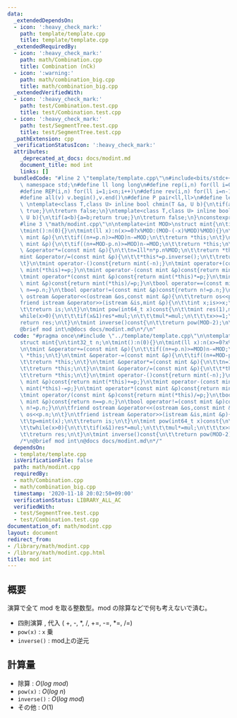 ```yaml
---
data:
  _extendedDependsOn:
  - icon: ':heavy_check_mark:'
    path: template/template.cpp
    title: template/template.cpp
  _extendedRequiredBy:
  - icon: ':heavy_check_mark:'
    path: math/Combination.cpp
    title: Combination (nCk)
  - icon: ':warning:'
    path: math/combination_big.cpp
    title: math/combination_big.cpp
  _extendedVerifiedWith:
  - icon: ':heavy_check_mark:'
    path: test/Combination.test.cpp
    title: test/Combination.test.cpp
  - icon: ':heavy_check_mark:'
    path: test/SegmentTree.test.cpp
    title: test/SegmentTree.test.cpp
  _pathExtension: cpp
  _verificationStatusIcon: ':heavy_check_mark:'
  attributes:
    _deprecated_at_docs: docs/modint.md
    document_title: mod int
    links: []
  bundledCode: "#line 2 \"template/template.cpp\"\n#include<bits/stdc++.h>\nusing\
    \ namespace std;\n#define ll long long\n#define rep(i,n) for(ll i=0;i<n;i++)\n\
    #define REP(i,n) for(ll i=1;i<n;i++)\n#define rev(i,n) for(ll i=n-1;i>=0;i--)\n\
    #define all(v) v.begin(),v.end()\n#define P pair<ll,ll>\n#define len(s) (ll)s.size()\n\
    \ \ntemplate<class T,class U> inline bool chmin(T &a, U b){\n\tif(a>b){a=b;return\
    \ true;}\n\treturn false;\n}\ntemplate<class T,class U> inline bool chmax(T &a,\
    \ U b){\n\tif(a<b){a=b;return true;}\n\treturn false;\n}\nconstexpr ll inf = 3e18;\n\
    #line 3 \"math/modint.cpp\"\n\ntemplate<int MOD>\nstruct mint{\n\tint32_t n;\n\
    \tmint():n(0){}\n\tmint(ll x):n(x>=0?x%MOD:(MOD-(-x)%MOD)%MOD){}\n\n\tmint &operator+=(const\
    \ mint &p){\n\t\tif((n+=p.n)>=MOD)n-=MOD;\n\t\treturn *this;\n\t}\n\tmint &operator-=(const\
    \ mint &p){\n\t\tif((n+=MOD-p.n)>=MOD)n-=MOD;\n\t\treturn *this;\n\t}\n\tmint\
    \ &operator*=(const mint &p){\n\t\tn=1ll*n*p.n%MOD;\n\t\treturn *this;\n\t}\n\t\
    mint &operator/=(const mint &p){\n\t\t*this*=p.inverse();\n\t\treturn *this;\n\
    \t}\n\tmint operator-()const{return mint(-n);}\n\tmint operator+(const mint &p)const{return\
    \ mint(*this)+=p;}\n\tmint operator-(const mint &p)const{return mint(*this)-=p;}\n\
    \tmint operator*(const mint &p)const{return mint(*this)*=p;}\n\tmint operator/(const\
    \ mint &p)const{return mint(*this)/=p;}\n\tbool operator==(const mint &p)const{return\
    \ n==p.n;}\n\tbool operator!=(const mint &p)const{return n!=p.n;}\n\n\tfriend\
    \ ostream &operator<<(ostream &os,const mint &p){\n\t\treturn os<<p.n;\n\t}\n\t\
    friend istream &operator>>(istream &is,mint &p){\n\t\tint x;is>>x;\n\t\tp=mint(x);\n\
    \t\treturn is;\n\t}\n\tmint pow(int64_t x)const{\n\t\tmint res(1),mul(n);\n\t\t\
    while(x>0){\n\t\t\tif(x&1)res*=mul;\n\t\t\tmul*=mul;\n\t\t\tx>>=1;\n\t\t}\n\t\t\
    return res;\n\t}\n\tmint inverse()const{\n\t\treturn pow(MOD-2);\n\t}\n};\n/*\n\
    @brief mod int\n@docs docs/modint.md\n*/\n"
  code: "#pragma once\n#include \"../template/template.cpp\"\n\ntemplate<int MOD>\n\
    struct mint{\n\tint32_t n;\n\tmint():n(0){}\n\tmint(ll x):n(x>=0?x%MOD:(MOD-(-x)%MOD)%MOD){}\n\
    \n\tmint &operator+=(const mint &p){\n\t\tif((n+=p.n)>=MOD)n-=MOD;\n\t\treturn\
    \ *this;\n\t}\n\tmint &operator-=(const mint &p){\n\t\tif((n+=MOD-p.n)>=MOD)n-=MOD;\n\
    \t\treturn *this;\n\t}\n\tmint &operator*=(const mint &p){\n\t\tn=1ll*n*p.n%MOD;\n\
    \t\treturn *this;\n\t}\n\tmint &operator/=(const mint &p){\n\t\t*this*=p.inverse();\n\
    \t\treturn *this;\n\t}\n\tmint operator-()const{return mint(-n);}\n\tmint operator+(const\
    \ mint &p)const{return mint(*this)+=p;}\n\tmint operator-(const mint &p)const{return\
    \ mint(*this)-=p;}\n\tmint operator*(const mint &p)const{return mint(*this)*=p;}\n\
    \tmint operator/(const mint &p)const{return mint(*this)/=p;}\n\tbool operator==(const\
    \ mint &p)const{return n==p.n;}\n\tbool operator!=(const mint &p)const{return\
    \ n!=p.n;}\n\n\tfriend ostream &operator<<(ostream &os,const mint &p){\n\t\treturn\
    \ os<<p.n;\n\t}\n\tfriend istream &operator>>(istream &is,mint &p){\n\t\tint x;is>>x;\n\
    \t\tp=mint(x);\n\t\treturn is;\n\t}\n\tmint pow(int64_t x)const{\n\t\tmint res(1),mul(n);\n\
    \t\twhile(x>0){\n\t\t\tif(x&1)res*=mul;\n\t\t\tmul*=mul;\n\t\t\tx>>=1;\n\t\t}\n\
    \t\treturn res;\n\t}\n\tmint inverse()const{\n\t\treturn pow(MOD-2);\n\t}\n};\n\
    /*\n@brief mod int\n@docs docs/modint.md\n*/"
  dependsOn:
  - template/template.cpp
  isVerificationFile: false
  path: math/modint.cpp
  requiredBy:
  - math/Combination.cpp
  - math/combination_big.cpp
  timestamp: '2020-11-18 20:02:50+09:00'
  verificationStatus: LIBRARY_ALL_AC
  verifiedWith:
  - test/SegmentTree.test.cpp
  - test/Combination.test.cpp
documentation_of: math/modint.cpp
layout: document
redirect_from:
- /library/math/modint.cpp
- /library/math/modint.cpp.html
title: mod int
---
```

## 概要

演算で全て mod を取る整数型。mod の除算などで何も考えないで済む。

- 四則演算 , 代入 ( +, -, \*, /, +=, -=, \*=, /=)
- ```pow(x)``` : ```x``` 乗
- ```inverse()``` : mod上の逆元

## 計算量

- 除算 : $O(log\ mod)$
- ```pow(x)``` : $O(log\ n)$
- ```inverse()``` : $O(log\ mod)$
- その他 : $O(1)$